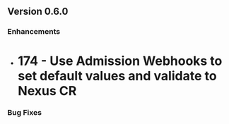 ## Version 0.6.0

### Enhancements

- # 174 - Use Admission Webhooks to set default values and validate to Nexus CR

### Bug Fixes
